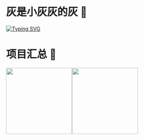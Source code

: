 # 灰是小灰灰的灰 👋

[![Typing SVG](https://readme-typing-svg.demolab.com?font=Fira+Code&pause=1000&width=435&lines=%E5%85%A8%E6%96%B0%E6%95%B2%E4%BB%A3%E7%A0%81++++%E5%A4%A9%E9%81%93%E5%8B%A4%E8%87%AA%E9%85%AC)](https://git.io/typing-svg)


# 项目汇总 🚩
<img align="" height="180px" src="https://github-readme-stats.vercel.app/api?username=mvpyb&hide_title=true&hide_border=true&show_icons=true&theme=tokyonight&locale=cn" /><img align="" height="180px" src="https://github-readme-stats.vercel.app/api/top-langs/?username=mvpyb&hide_title=true&hide_border=true&show_icons=true&theme=tokyonight&locale=cn" />

